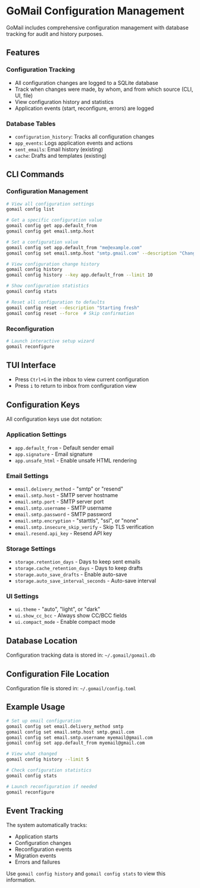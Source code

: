 # GoMail Configuration Management

GoMail includes comprehensive configuration management with database tracking for audit and history purposes.

## Features

### Configuration Tracking
- All configuration changes are logged to a SQLite database
- Track when changes were made, by whom, and from which source (CLI, UI, file)
- View configuration history and statistics
- Application events (start, reconfigure, errors) are logged

### Database Tables
- `configuration_history`: Tracks all configuration changes
- `app_events`: Logs application events and actions
- `sent_emails`: Email history (existing)
- `cache`: Drafts and templates (existing)

## CLI Commands

### Configuration Management
```bash
# View all configuration settings
gomail config list

# Get a specific configuration value
gomail config get app.default_from
gomail config get email.smtp.host

# Set a configuration value
gomail config set app.default_from "me@example.com"
gomail config set email.smtp.host "smtp.gmail.com" --description "Changed SMTP server"

# View configuration change history
gomail config history
gomail config history --key app.default_from --limit 10

# Show configuration statistics
gomail config stats

# Reset all configuration to defaults
gomail config reset --description "Starting fresh"
gomail config reset --force  # Skip confirmation
```

### Reconfiguration
```bash
# Launch interactive setup wizard
gomail reconfigure
```

## TUI Interface

- Press `Ctrl+G` in the inbox to view current configuration
- Press `i` to return to inbox from configuration view

## Configuration Keys

All configuration keys use dot notation:

### Application Settings
- `app.default_from` - Default sender email
- `app.signature` - Email signature
- `app.unsafe_html` - Enable unsafe HTML rendering

### Email Settings
- `email.delivery_method` - "smtp" or "resend"
- `email.smtp.host` - SMTP server hostname
- `email.smtp.port` - SMTP server port
- `email.smtp.username` - SMTP username
- `email.smtp.password` - SMTP password
- `email.smtp.encryption` - "starttls", "ssl", or "none"
- `email.smtp.insecure_skip_verify` - Skip TLS verification
- `email.resend.api_key` - Resend API key

### Storage Settings
- `storage.retention_days` - Days to keep sent emails
- `storage.cache_retention_days` - Days to keep drafts
- `storage.auto_save_drafts` - Enable auto-save
- `storage.auto_save_interval_seconds` - Auto-save interval

### UI Settings
- `ui.theme` - "auto", "light", or "dark"
- `ui.show_cc_bcc` - Always show CC/BCC fields
- `ui.compact_mode` - Enable compact mode

## Database Location

Configuration tracking data is stored in: `~/.gomail/gomail.db`

## Configuration File Location

Configuration file is stored in: `~/.gomail/config.toml`

## Example Usage

```bash
# Set up email configuration
gomail config set email.delivery_method smtp
gomail config set email.smtp.host smtp.gmail.com
gomail config set email.smtp.username myemail@gmail.com
gomail config set app.default_from myemail@gmail.com

# View what changed
gomail config history --limit 5

# Check configuration statistics
gomail config stats

# Launch reconfiguration if needed
gomail reconfigure
```

## Event Tracking

The system automatically tracks:
- Application starts
- Configuration changes
- Reconfiguration events
- Migration events
- Errors and failures

Use `gomail config history` and `gomail config stats` to view this information.
